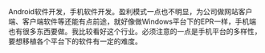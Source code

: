 Android软件开发，手机软件开发。盈利模式一点也不明显，为公司做网站客户端、客户端软件等还能有点前途，就好像做Windows平台下的EPR一样，手机端也有很多东西要做。我比较看好这个行业。必须注意的一点是手机平台的多样性，要想移植各个平台下的软件有一定的难度。
